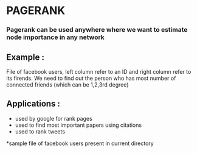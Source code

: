 # PAGERANK

### Pagerank can be used anywhere where we want to estimate node importance in any network

## Example :
File of facebook users, left column refer to an ID and right column refer to its firends.
We need to find out the person who has most number of connected friends (which can be 1,2,3rd degree)

## Applications :
- used by google for rank pages
- used to find most important papers using citations
- used to rank tweets

*sample file of facebook users present in current directory